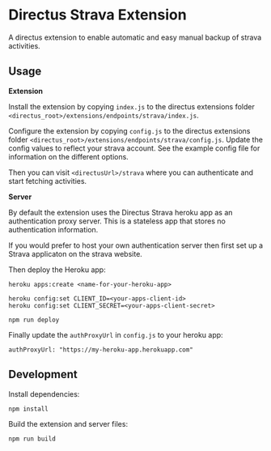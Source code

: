 # Directus Strava Extension

A directus extension to enable automatic and easy manual backup of strava activities.

## Usage

**Extension**

Install the extension by copying `index.js` to the directus extensions folder `<directus_root>/extensions/endpoints/strava/index.js`.

Configure the extension by copying `config.js` to the directus extensions folder `<directus_root>/extensions/endpoints/strava/config.js`. Update the config values to reflect your strava account. See the example config file for information on the different options.

Then you can visit `<directusUrl>/strava` where you can authenticate and start fetching activities.

**Server**

By default the extension uses the Directus Strava heroku app as an authentication proxy server. This is a stateless app that stores no authentication information.

If you would prefer to host your own authentication server then first set up a Strava applicaton on the strava website.

Then deploy the Heroku app:

```
heroku apps:create <name-for-your-heroku-app>

heroku config:set CLIENT_ID=<your-apps-client-id>
heroku config:set CLIENT_SECRET=<your-apps-client-secret>

npm run deploy
```

Finally update the `authProxyUrl` in `config.js` to your heroku app:

```
authProxyUrl: "https://my-heroku-app.herokuapp.com"
```

## Development

Install dependencies:

```
npm install
```

Build the extension and server files:

```
npm run build
```
